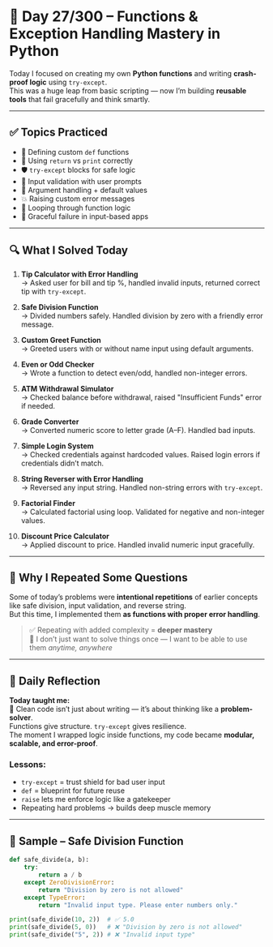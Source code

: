 # 🧠 Day 27/300 – Functions & Exception Handling Mastery in Python

Today I focused on creating my own **Python functions** and writing **crash-proof logic** using `try-except`.  
This was a huge leap from basic scripting — now I’m building **reusable tools** that fail gracefully and think smartly.

---

## ✅ Topics Practiced

- 🔁 Defining custom `def` functions  
- 🎯 Using `return` vs `print` correctly  
- 🛡️ `try-except` blocks for safe logic  
- 🧱 Input validation with user prompts  
- 🧮 Argument handling + default values  
- 💥 Raising custom error messages  
- 🔄 Looping through function logic  
- 🧪 Graceful failure in input-based apps

---

## 🔍 What I Solved Today

1. **Tip Calculator with Error Handling**  
   → Asked user for bill and tip %, handled invalid inputs, returned correct tip with `try-except`.

2. **Safe Division Function**  
   → Divided numbers safely. Handled division by zero with a friendly error message.

3. **Custom Greet Function**  
   → Greeted users with or without name input using default arguments.

4. **Even or Odd Checker**  
   → Wrote a function to detect even/odd, handled non-integer errors.

5. **ATM Withdrawal Simulator**  
   → Checked balance before withdrawal, raised "Insufficient Funds" error if needed.

6. **Grade Converter**  
   → Converted numeric score to letter grade (A–F). Handled bad inputs.

7. **Simple Login System**  
   → Checked credentials against hardcoded values. Raised login errors if credentials didn’t match.

8. **String Reverser with Error Handling**  
   → Reversed any input string. Handled non-string errors with `try-except`.

9. **Factorial Finder**  
   → Calculated factorial using loop. Validated for negative and non-integer values.

10. **Discount Price Calculator**  
    → Applied discount to price. Handled invalid numeric input gracefully.

---

## 🔁 Why I Repeated Some Questions

Some of today’s problems were **intentional repetitions** of earlier concepts like safe division, input validation, and reverse string.  
But this time, I implemented them **as functions with proper error handling**.

> ✅ Repeating with added complexity = **deeper mastery**  
> 🧠 I don’t just want to solve things once — I want to be able to use them *anytime, anywhere*

---

## 💭 Daily Reflection

**Today taught me:**  
🧠 Clean code isn’t just about writing — it’s about thinking like a **problem-solver**.  
Functions give structure. `try-except` gives resilience.  
The moment I wrapped logic inside functions, my code became **modular, scalable, and error-proof**.

### Lessons:
- `try-except` = trust shield for bad user input  
- `def` = blueprint for future reuse  
- `raise` lets me enforce logic like a gatekeeper  
- Repeating hard problems → builds deep muscle memory

---

## 🔧 Sample – Safe Division Function

```python
def safe_divide(a, b):
    try:
        return a / b
    except ZeroDivisionError:
        return "Division by zero is not allowed"
    except TypeError:
        return "Invalid input type. Please enter numbers only."

print(safe_divide(10, 2))  # ✅ 5.0
print(safe_divide(5, 0))   # ❌ "Division by zero is not allowed"
print(safe_divide("5", 2)) # ❌ "Invalid input type"
